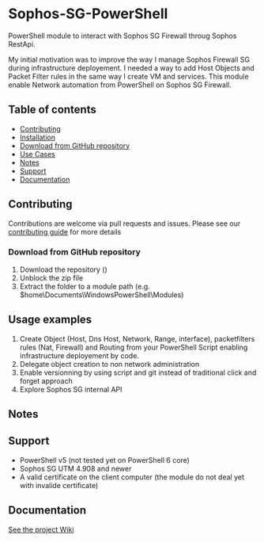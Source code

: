 # Sophos-SG-PowerShell

PowerShell module to interact with Sophos SG Firewall throug Sophos RestApi.

My initial motivation was to improve the way I manage Sophos Firewall SG during infrastructure deployement. I needed a way to add Host Objects and Packet Filter rules in the same way I create VM and services.
This module enable Network automation from PowerShell on Sophos SG Firewall. 

## Table of contents

- [Contributing](#contributing)
- [Installation](#installation)
- [Download from GitHub repository](#Download-from-GitHub-repository)
- [Use Cases](#use-cases)
- [Notes](#notes)
- [Support](#Support)
- [Documentation](#Documentation)

## Contributing

Contributions are welcome via pull requests and issues.
Please see our [contributing guide](https://github.com/omiossec/Sophos-SG-PowerShell/blob/master/CONTRIBUTING.md) for more details

### Download from GitHub repository

1. Download the repository ()
1. Unblock the zip file
1. Extract the folder to a module path (e.g. $home\Documents\WindowsPowerShell\Modules)


## Usage examples

1. Create Object (Host, Dns Host, Network, Range, interface), packetfilters rules (Nat, Firewall) and Routing from your PowerShell Script enabling infrastructure deployement by code.
1. Delegate object creation to non network administration
1. Enable versionning by using script and git instead of traditional click and forget approach
1. Explore Sophos SG internal API

## Notes


## Support

- PowerShell v5 (not tested yet on PowerShell 6 core)
- Sophos SG UTM 4.908 and newer
- A valid certificate on the client computer (the module do not deal yet with invalide certificate)

## Documentation

[See the project Wiki](https://github.com/omiossec/Sophos-SG-PowerShell/wiki)
